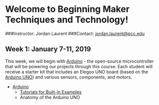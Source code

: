 # Welcome to Beginning Maker Techniques and Technology!

###Instructor: Jordan Laurent 
###Contact: jordan.laurent@pcc.edu

## Week 1: January 7-11, 2019

This week, we will begin with [Arduino](https://www.arduino.cc/) - the open-source microcontroller that will be powering our projects through this course. Each student will receive a starter kit that includes an Elegoo UNO board (based on the [Arduino UNO](https://www.arduino.cc/en/Guide/ArduinoUno)) and various sensors, components, and motors.

* [Arduino](https://www.arduino.cc/)
  * [Tutorials for Built-in Examples](https://www.arduino.cc/en/Tutorial/BuiltInExamples)
  * Anatomy of the Arduino UNO
  
